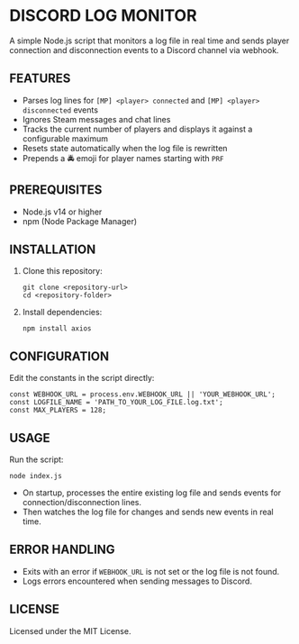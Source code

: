 DISCORD LOG MONITOR
===================

A simple Node.js script that monitors a log file in real time and sends player connection and disconnection events to a Discord channel via webhook.

FEATURES
--------
- Parses log lines for `[MP] <player> connected` and `[MP] <player> disconnected` events
- Ignores Steam messages and chat lines
- Tracks the current number of players and displays it against a configurable maximum
- Resets state automatically when the log file is rewritten
- Prepends a 🚔 emoji for player names starting with `PRF`

PREREQUISITES
-------------
- Node.js v14 or higher
- npm (Node Package Manager)

INSTALLATION
------------
1. Clone this repository:
   ```
   git clone <repository-url>
   cd <repository-folder>
   ```
2. Install dependencies:
   ```
   npm install axios
   ```

CONFIGURATION
-------------
Edit the constants in the script directly:

```
const WEBHOOK_URL = process.env.WEBHOOK_URL || 'YOUR_WEBHOOK_URL';
const LOGFILE_NAME = 'PATH_TO_YOUR_LOG_FILE.log.txt';
const MAX_PLAYERS = 128;
```

USAGE
-----
Run the script:

```
node index.js
```

- On startup, processes the entire existing log file and sends events for connection/disconnection lines.
- Then watches the log file for changes and sends new events in real time.

ERROR HANDLING
--------------
- Exits with an error if `WEBHOOK_URL` is not set or the log file is not found.
- Logs errors encountered when sending messages to Discord.

LICENSE
-------
Licensed under the MIT License.

